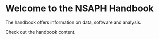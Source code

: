 # Welcome to the NSAPH Handbook 

The handbook offers information on data, software and analysis.

Check out the handbook content.

```{tableofcontents}
```
